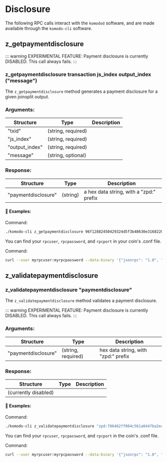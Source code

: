 # Disclosure

The following RPC calls interact with the `komodod` software, and are made available through the `komodo-cli` software.

## z_getpaymentdisclosure

::: warning
EXPERIMENTAL FEATURE: Payment disclosure is currently DISABLED. This call always fails.
:::

### z_getpaymentdisclosure transaction js_index output_index ("message")

The `z_getpaymentdisclosure` method generates a payment disclosure for a given joinsplit output.

### Arguments:

| Structure      | Type               | Description                       |
| -------------- | ------------------ | --------------------------------- |
| "txid"         | (string, required) | <!--need to fill in this table--> |
| "js_index"     | (string, required) |                                   |
| "output_index" | (string, required) |                                   |
| "message"      | (string, optional) |                                   |

### Response:

| Structure           | Type     | Description                             |
| ------------------- | -------- | --------------------------------------- |
| "paymentdisclosure" | (string) | a hex data string, with a "zpd:" prefix |

#### :pushpin: Examples:

Command:

```bash
./komodo-cli z_getpaymentdisclosure 96f12882450429324d5f3b48630e3168220e49ab7b0f066e5c2935a6b88bb0f2 0 0 "refund"
```

<collapse-text hidden title="Response">

```bash
(currently disabled)
```

</collapse-text>

You can find your `rpcuser`, `rpcpassword`, and `rpcport` in your coin's .conf file.

Command:

```bash
curl --user myrpcuser:myrpcpassword --data-binary '{"jsonrpc": "1.0", "id":"curltest", "method": "z_getpaymentdisclosure", "params": ["96f12882450429324d5f3b48630e3168220e49ab7b0f066e5c2935a6b88bb0f2", 0, 0, "refund"] }' -H 'content-type: text/plain;' http://127.0.0.1:myrpcport/
```

<collapse-text hidden title="Response">

```bash
(currently disabled)
```

</collapse-text>

## z_validatepaymentdisclosure

### z_validatepaymentdisclosure "paymentdisclosure"

The `z_validatepaymentdisclosure` method validates a payment disclosure.

::: warning
EXPERIMENTAL FEATURE: Payment disclosure is currently DISABLED. This call always fails.
:::

### Arguments:

| Structure           | Type               | Description                         |
| ------------------- | ------------------ | ----------------------------------- |
| "paymentdisclosure" | (string, required) | hex data string, with "zpd:" prefix |

### Response:

| Structure            | Type | Description |
| -------------------- | ---- | ----------- |
| (currently disabled) |      |

#### :pushpin: Examples:

Command:

```bash
./komodo-cli z_validatepaymentdisclosure "zpd:706462ff004c561a0447ba2ec51184e6c204..."
```

<collapse-text hidden title="Response">

```bash
(currently disabled)
```

</collapse-text>

You can find your `rpcuser`, `rpcpassword`, and `rpcport` in the coin's .conf file.

Command:

```bash
curl --user myrpcuser:myrpcpassword --data-binary '{"jsonrpc": "1.0", "id":"curltest", "method": "z_validatepaymentdisclosure", "params": ["zpd:706462ff004c561a0447ba2ec51184e6c204..."] }' -H 'content-type: text/plain;' http://127.0.0.1:myrpcport/
```

<collapse-text hidden title="Response">

```bash
(currently disabled)
```

</collapse-text>
